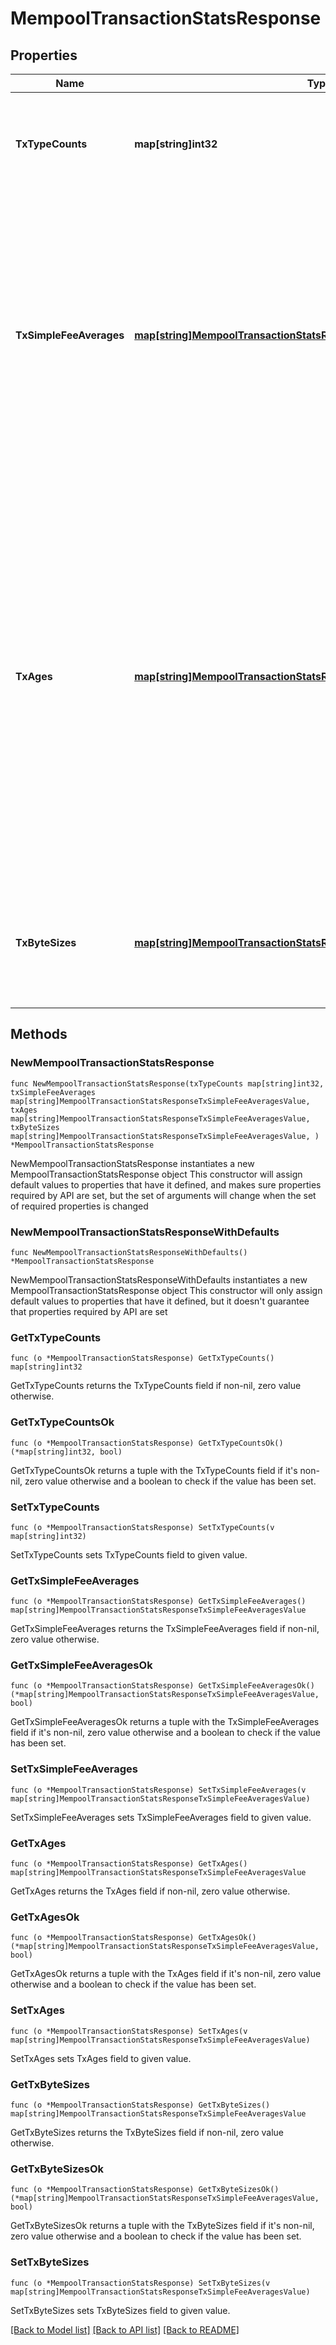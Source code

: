 # MempoolTransactionStatsResponse

## Properties

Name | Type | Description | Notes
------------ | ------------- | ------------- | -------------
**TxTypeCounts** | **map[string]int32** | Number of tranasction in the mempool, broken down by transaction type. | 
**TxSimpleFeeAverages** | [**map[string]MempoolTransactionStatsResponseTxSimpleFeeAveragesValue**](MempoolTransactionStatsResponseTxSimpleFeeAveragesValue.md) | The simple mean (average) transaction fee, broken down by transaction type. Note that this does not factor in actual execution costs. The average fee is not a reliable metric for calculating a fee for a new transaction. | 
**TxAges** | [**map[string]MempoolTransactionStatsResponseTxSimpleFeeAveragesValue**](MempoolTransactionStatsResponseTxSimpleFeeAveragesValue.md) | The average time (in blocks) that transactions have lived in the mempool. The start block height is simply the current chain-tip of when the attached Stacks node receives the transaction. This timing can be different across Stacks nodes / API instances due to propagation timing differences in the p2p network. | 
**TxByteSizes** | [**map[string]MempoolTransactionStatsResponseTxSimpleFeeAveragesValue**](MempoolTransactionStatsResponseTxSimpleFeeAveragesValue.md) | The average byte size of transactions in the mempool, broken down by transaction type. | 

## Methods

### NewMempoolTransactionStatsResponse

`func NewMempoolTransactionStatsResponse(txTypeCounts map[string]int32, txSimpleFeeAverages map[string]MempoolTransactionStatsResponseTxSimpleFeeAveragesValue, txAges map[string]MempoolTransactionStatsResponseTxSimpleFeeAveragesValue, txByteSizes map[string]MempoolTransactionStatsResponseTxSimpleFeeAveragesValue, ) *MempoolTransactionStatsResponse`

NewMempoolTransactionStatsResponse instantiates a new MempoolTransactionStatsResponse object
This constructor will assign default values to properties that have it defined,
and makes sure properties required by API are set, but the set of arguments
will change when the set of required properties is changed

### NewMempoolTransactionStatsResponseWithDefaults

`func NewMempoolTransactionStatsResponseWithDefaults() *MempoolTransactionStatsResponse`

NewMempoolTransactionStatsResponseWithDefaults instantiates a new MempoolTransactionStatsResponse object
This constructor will only assign default values to properties that have it defined,
but it doesn't guarantee that properties required by API are set

### GetTxTypeCounts

`func (o *MempoolTransactionStatsResponse) GetTxTypeCounts() map[string]int32`

GetTxTypeCounts returns the TxTypeCounts field if non-nil, zero value otherwise.

### GetTxTypeCountsOk

`func (o *MempoolTransactionStatsResponse) GetTxTypeCountsOk() (*map[string]int32, bool)`

GetTxTypeCountsOk returns a tuple with the TxTypeCounts field if it's non-nil, zero value otherwise
and a boolean to check if the value has been set.

### SetTxTypeCounts

`func (o *MempoolTransactionStatsResponse) SetTxTypeCounts(v map[string]int32)`

SetTxTypeCounts sets TxTypeCounts field to given value.


### GetTxSimpleFeeAverages

`func (o *MempoolTransactionStatsResponse) GetTxSimpleFeeAverages() map[string]MempoolTransactionStatsResponseTxSimpleFeeAveragesValue`

GetTxSimpleFeeAverages returns the TxSimpleFeeAverages field if non-nil, zero value otherwise.

### GetTxSimpleFeeAveragesOk

`func (o *MempoolTransactionStatsResponse) GetTxSimpleFeeAveragesOk() (*map[string]MempoolTransactionStatsResponseTxSimpleFeeAveragesValue, bool)`

GetTxSimpleFeeAveragesOk returns a tuple with the TxSimpleFeeAverages field if it's non-nil, zero value otherwise
and a boolean to check if the value has been set.

### SetTxSimpleFeeAverages

`func (o *MempoolTransactionStatsResponse) SetTxSimpleFeeAverages(v map[string]MempoolTransactionStatsResponseTxSimpleFeeAveragesValue)`

SetTxSimpleFeeAverages sets TxSimpleFeeAverages field to given value.


### GetTxAges

`func (o *MempoolTransactionStatsResponse) GetTxAges() map[string]MempoolTransactionStatsResponseTxSimpleFeeAveragesValue`

GetTxAges returns the TxAges field if non-nil, zero value otherwise.

### GetTxAgesOk

`func (o *MempoolTransactionStatsResponse) GetTxAgesOk() (*map[string]MempoolTransactionStatsResponseTxSimpleFeeAveragesValue, bool)`

GetTxAgesOk returns a tuple with the TxAges field if it's non-nil, zero value otherwise
and a boolean to check if the value has been set.

### SetTxAges

`func (o *MempoolTransactionStatsResponse) SetTxAges(v map[string]MempoolTransactionStatsResponseTxSimpleFeeAveragesValue)`

SetTxAges sets TxAges field to given value.


### GetTxByteSizes

`func (o *MempoolTransactionStatsResponse) GetTxByteSizes() map[string]MempoolTransactionStatsResponseTxSimpleFeeAveragesValue`

GetTxByteSizes returns the TxByteSizes field if non-nil, zero value otherwise.

### GetTxByteSizesOk

`func (o *MempoolTransactionStatsResponse) GetTxByteSizesOk() (*map[string]MempoolTransactionStatsResponseTxSimpleFeeAveragesValue, bool)`

GetTxByteSizesOk returns a tuple with the TxByteSizes field if it's non-nil, zero value otherwise
and a boolean to check if the value has been set.

### SetTxByteSizes

`func (o *MempoolTransactionStatsResponse) SetTxByteSizes(v map[string]MempoolTransactionStatsResponseTxSimpleFeeAveragesValue)`

SetTxByteSizes sets TxByteSizes field to given value.



[[Back to Model list]](../README.md#documentation-for-models) [[Back to API list]](../README.md#documentation-for-api-endpoints) [[Back to README]](../README.md)



